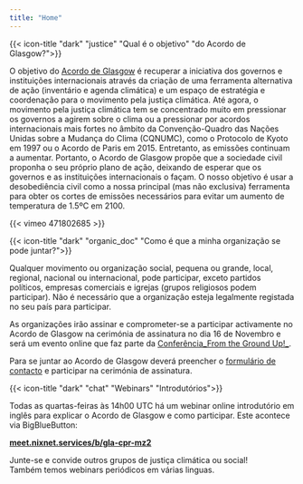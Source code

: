 ```yaml
---
title: "Home"
---
```


{{< icon-title "dark" "justice" "Qual é o objetivo" "do Acordo de Glasgow?">}}

O objetivo do [Acordo de Glasgow](./agreement) é recuperar a iniciativa dos governos e instituições internacionais através da criação de uma ferramenta alternativa de ação (inventário e agenda climática) e um espaço de estratégia e coordenação para o movimento pela justiça climática. Até agora, o movimento pela justiça climática tem se concentrado muito em pressionar os governos a agirem sobre o clima ou a pressionar por acordos internacionais mais fortes no âmbito da Convenção-Quadro das Nações Unidas sobre a Mudança do Clima (CQNUMC), como o Protocolo de Kyoto em 1997 ou o Acordo de Paris em 2015. Entretanto, as emissões continuam a aumentar. Portanto, o Acordo de Glasgow propõe que a sociedade civil proponha o seu próprio plano de ação, deixando de esperar que os governos e as instituições internacionais o façam. O nosso objetivo é usar a desobediência civil como a nossa principal (mas não exclusiva) ferramenta para obter os cortes de emissões necessários para evitar um aumento de temperatura de 1.5ºC em 2100.  

{{< vimeo 471802685 >}}

{{< icon-title "dark" "organic_doc" "Como é que a minha organização se pode juntar?">}}

Qualquer movimento ou organização social, pequena ou grande, local, regional, nacional ou internacional, pode participar, exceto partidos políticos, empresas comerciais e igrejas (grupos religiosos podem participar). Não é necessário que a organização esteja legalmente registada no seu país para participar.

As organizações irão assinar e comprometer-se a participar activamente no Acordo de Glasgow na cerimónia de assinatura no dia 16 de Novembro e será um evento online que faz parte da [Conferência_From the Ground Up!_](https://www.facebook.com/events/1463215500536387/).

Para se juntar ao Acordo de Glasgow deverá preencher o [formulário de contacto](contact) e participar na cerimónia de assinatura.  

{{< icon-title "dark" "chat" "Webinars" "Introdutórios">}}

Todas as quartas-feiras às 14h00 UTC há um webinar online introdutório em inglês para explicar o Acordo de Glasgow e como participar. Este acontece via BigBlueButton:  

**[meet.nixnet.services/b/gla-cpr-mz2](https://meet.nixnet.services/b/gla-cpr-mz2)**  

Junte-se e convide outros grupos de justiça climática ou social!  
Também temos webinars periódicos em várias linguas.
